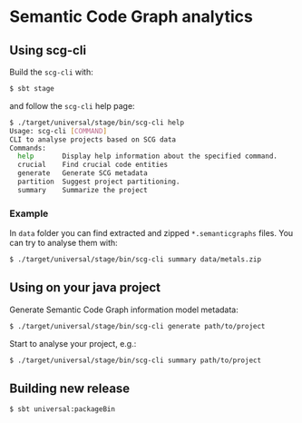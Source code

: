 # Semantic Code Graph analytics

## Using scg-cli

Build the `scg-cli` with:
```bash
$ sbt stage
```

and follow the `scg-cli` help page:

```bash
$ ./target/universal/stage/bin/scg-cli help  
Usage: scg-cli [COMMAND]
CLI to analyse projects based on SCG data
Commands:
  help       Display help information about the specified command.
  crucial    Find crucial code entities
  generate   Generate SCG metadata
  partition  Suggest project partitioning.
  summary    Summarize the project
```

### Example 

In `data` folder you can find extracted and zipped `*.semanticgraphs` files. You can try to analyse them with:

```bash
$ ./target/universal/stage/bin/scg-cli summary data/metals.zip 
```

## Using on your java project

Generate Semantic Code Graph information model metadata:
```bash
$ ./target/universal/stage/bin/scg-cli generate path/to/project
```

Start to analyse your project, e.g.:
```bash
$ ./target/universal/stage/bin/scg-cli summary path/to/project
```


## Building new release

```bash
$ sbt universal:packageBin
```